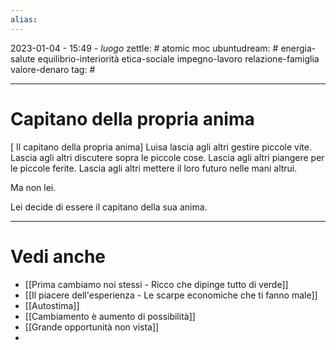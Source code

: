 ```yaml
---
alias: 
---
```

2023-01-04 - 15:49 - *luogo*
zettle: # atomic moc
ubuntudream: # energia-salute equilibrio-interiorità etica-sociale impegno-lavoro relazione-famiglia valore-denaro 
tag: #

---
# Capitano della propria anima

[ Il capitano della propria anima]
Luisa lascia agli altri gestire piccole vite. Lascia agli altri discutere sopra le piccole cose. Lascia agli altri piangere per le piccole ferite. Lascia agli altri mettere il loro futuro nelle mani altrui.

Ma non lei.

Lei decide di essere il capitano della sua anima.



---
# Vedi anche
- [[Prima cambiamo noi stessi - Ricco che dipinge tutto di verde]]
- [[Il piacere dell'esperienza - Le scarpe economiche che ti fanno male]]
- [[Autostima]]
- [[Cambiamento è aumento di possibilità]]
- [[Grande opportunità non vista]]
- 